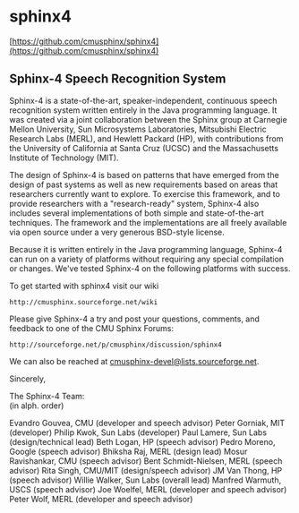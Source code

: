 # sphinx4
[https://github.com/cmusphinx/sphinx4](https://github.com/cmusphinx/sphinx4)

Sphinx-4 Speech Recognition System
-------------------------------------------------------------------

Sphinx-4 is a state-of-the-art, speaker-independent, continuous speech
recognition system written entirely in the Java programming language. It
was created via a joint collaboration between the Sphinx group at
Carnegie Mellon University, Sun Microsystems Laboratories, Mitsubishi
Electric Research Labs (MERL), and Hewlett Packard (HP), with
contributions from the University of California at Santa Cruz (UCSC) and
the Massachusetts Institute of Technology (MIT).

The design of Sphinx-4 is based on patterns that have emerged from the
design of past systems as well as new requirements based on areas that
researchers currently want to explore.  To exercise this framework, and
to provide researchers with a "research-ready" system, Sphinx-4 also
includes several implementations of both simple and state-of-the-art
techniques.  The framework and the implementations are all freely
available via open source under a very generous BSD-style license.

Because it is written entirely in the Java programming language, Sphinx-4
can run on a variety of platforms without requiring any special
compilation or changes.  We've tested Sphinx-4 on the following platforms
with success.

To get started with sphinx4 visit our wiki

    http://cmusphinx.sourceforge.net/wiki

Please give Sphinx-4 a try and post your questions, comments, and
feedback to one of the CMU Sphinx Forums:

    http://sourceforge.net/p/cmusphinx/discussion/sphinx4
    
We can also be reached at cmusphinx-devel@lists.sourceforge.net.

Sincerely,

The Sphinx-4 Team:  
(in alph. order)    

Evandro Gouvea, CMU (developer and speech advisor)
Peter Gorniak, MIT (developer)
Philip Kwok, Sun Labs (developer)
Paul Lamere, Sun Labs (design/technical lead)
Beth Logan, HP (speech advisor)
Pedro Moreno, Google (speech advisor)
Bhiksha Raj, MERL (design lead)
Mosur Ravishankar, CMU (speech advisor)
Bent Schmidt-Nielsen, MERL (speech advisor)
Rita Singh, CMU/MIT (design/speech advisor)
JM Van Thong, HP (speech advisor)
Willie Walker, Sun Labs (overall lead)
Manfred Warmuth, USCS (speech advisor)
Joe Woelfel, MERL (developer and speech advisor)
Peter Wolf, MERL (developer and speech advisor)